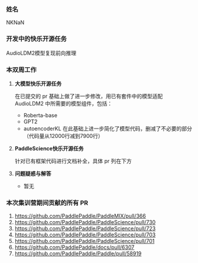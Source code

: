 ### 姓名

NKNaN

### 开发中的快乐开源任务

AudioLDM2模型复现前向推理

### 本双周工作

1. **大模型快乐开源任务**

   在已提交的 pr 基础上做了进一步修改，用已有套件中的模型适配 AudioLDM2 中所需要的模型组件，包括：
   - Roberta-base
   - GPT2
   - autoencoderKL
   在此基础上进一步简化了模型代码，删减了不必要的部分（代码量从12000行减到7900行）

2. **PaddleScience快乐开源任务**

   针对已有框架代码进行文档补全，具体 pr 列在下方

3. **问题疑惑与解答**

   - 暂无

### 本次集训营期间贡献的所有 PR

1. https://github.com/PaddlePaddle/PaddleMIX/pull/366
2. https://github.com/PaddlePaddle/PaddleScience/pull/730
3. https://github.com/PaddlePaddle/PaddleScience/pull/723
4. https://github.com/PaddlePaddle/PaddleScience/pull/703
5. https://github.com/PaddlePaddle/PaddleScience/pull/701
6. https://github.com/PaddlePaddle/docs/pull/6307
7. https://github.com/PaddlePaddle/Paddle/pull/58919